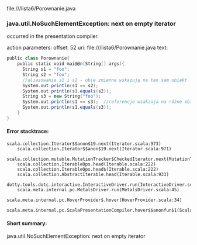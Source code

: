 file://<WORKSPACE>/lista6/Porownanie.java
### java.util.NoSuchElementException: next on empty iterator

occurred in the presentation compiler.

action parameters:
offset: 52
uri: file://<WORKSPACE>/lista6/Porownanie.java
text:
```scala
public class Porownanie{ 
    public static void mai@@n(String[] args){ 
      String s1 = "foo"; 
      String s2 = "foo"; 
      //aliasowanie s1 i s2 - obie zmienne wskazują na ten sam obiekt
      System.out.println(s1 == s2); 
      System.out.println(s1.equals(s2)); 
      String s3 = new String("foo");   
      System.out.println(s1 == s3);  //referencje wsakzuja na różne obiekty w pamięci
      System.out.println(s1.equals(s3));  
    } 
}
```



#### Error stacktrace:

```
scala.collection.Iterator$$anon$19.next(Iterator.scala:973)
	scala.collection.Iterator$$anon$19.next(Iterator.scala:971)
	scala.collection.mutable.MutationTracker$CheckedIterator.next(MutationTracker.scala:76)
	scala.collection.IterableOps.head(Iterable.scala:222)
	scala.collection.IterableOps.head$(Iterable.scala:222)
	scala.collection.AbstractIterable.head(Iterable.scala:933)
	dotty.tools.dotc.interactive.InteractiveDriver.run(InteractiveDriver.scala:168)
	scala.meta.internal.pc.MetalsDriver.run(MetalsDriver.scala:45)
	scala.meta.internal.pc.HoverProvider$.hover(HoverProvider.scala:34)
	scala.meta.internal.pc.ScalaPresentationCompiler.hover$$anonfun$1(ScalaPresentationCompiler.scala:342)
```
#### Short summary: 

java.util.NoSuchElementException: next on empty iterator